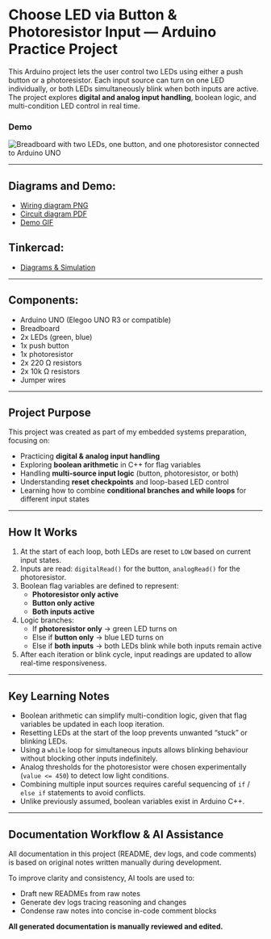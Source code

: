 # Choose LED via Button & Photoresistor Input — Arduino Practice Project

This Arduino project lets the user control two LEDs using either a push button or a photoresistor. Each input source can turn on one LED individually, or both LEDs simultaneously blink when both inputs are active. The project explores **digital and analog input handling**, boolean logic, and multi-condition LED control in real time.

### Demo

![Breadboard with two LEDs, one button, and one photoresistor connected to Arduino UNO](./Diagrams/PR_button.gif)

---
## Diagrams and Demo:

- [Wiring diagram PNG](./Diagrams/choose_led_button_pr_wiring.png)
- [Circuit diagram PDF](./Diagrams/choose_led_button_pr_circuit.pdf)
- [Demo GIF](./Diagrams/PR_button.gif)

## Tinkercad:
- [Diagrams & Simulation](LINK_HERE)

---
## Components:

- Arduino UNO (Elegoo UNO R3 or compatible)  
- Breadboard  
- 2x LEDs (green, blue)  
- 1x push button  
- 1x photoresistor  
- 2x 220 Ω resistors  
- 2x 10k  Ω resistors  
- Jumper wires  

---
## Project Purpose

This project was created as part of my embedded systems preparation, focusing on:

- Practicing **digital & analog input handling**  
- Exploring **boolean arithmetic** in C++ for flag variables  
- Handling **multi-source input logic** (button, photoresistor, or both)  
- Understanding **reset checkpoints** and loop-based LED control  
- Learning how to combine **conditional branches and while loops** for different input states  

---
## How It Works

1. At the start of each loop, both LEDs are reset to `LOW` based on current input states.  
2. Inputs are read: `digitalRead()` for the button, `analogRead()` for the photoresistor.  
3. Boolean flag variables are defined to represent:  
   - **Photoresistor only active**  
   - **Button only active**  
   - **Both inputs active**  
4. Logic branches:  
   - If **photoresistor only** → green LED turns on  
   - Else if **button only** → blue LED turns on  
   - Else if **both inputs** → both LEDs blink while both inputs remain active  
5. After each iteration or blink cycle, input readings are updated to allow real-time responsiveness.  

---
## Key Learning Notes

- Boolean arithmetic can simplify multi-condition logic, given that flag variables be updated in each loop iteration.  
- Resetting LEDs at the start of the loop prevents unwanted “stuck” or blinking LEDs.  
- Using a `while` loop for simultaneous inputs allows blinking behaviour without blocking other inputs indefinitely.  
- Analog thresholds for the photoresistor were chosen experimentally (`value <= 450`) to detect low light conditions.  
- Combining multiple input sources requires careful sequencing of `if` / `else if` statements to avoid conflicts. 
- Unlike previously assumed, boolean variables exist in Arduino C++.

---
## Documentation Workflow & AI Assistance

All documentation in this project (README, dev logs, and code comments) is based on original notes written manually during development.

To improve clarity and consistency, AI tools are used to:

- Draft new READMEs from raw notes
- Generate dev logs tracing reasoning and changes
- Condense raw notes into concise in-code comment blocks

**All generated documentation is manually reviewed and edited.** 


